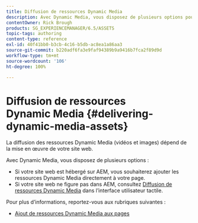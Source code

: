 ```yaml
---
title: Diffusion de ressources Dynamic Media
description: Avec Dynamic Media, vous disposez de plusieurs options pour diffuser vos ressources Dynamic Media (vidéo et images) sur votre site Web.
contentOwner: Rick Brough
products: SG_EXPERIENCEMANAGER/6.5/ASSETS
topic-tags: authoring
content-type: reference
exl-id: 40f41bb0-b3cb-4c16-b5db-ac8ea1a86aa3
source-git-commit: b220adf6fa3e9faf94389b9a9416b7fca2f89d9d
workflow-type: tm+mt
source-wordcount: '106'
ht-degree: 100%

---
```


# Diffusion de ressources Dynamic Media {#delivering-dynamic-media-assets}

La diffusion des ressources Dynamic Media (vidéos et images) dépend de la mise en œuvre de votre site web.

Avec Dynamic Media, vous disposez de plusieurs options :

* Si votre site web est hébergé sur AEM, vous souhaiterez ajouter les ressources Dynamic Media directement à votre page.
* Si votre site web ne figure pas dans AEM, consultez [Diffusion de ressources Dynamic Media](/help/assets/delivering-dynamic-media-assets.md) dans l’interface utilisateur tactile.

Pour plus d’informations, reportez-vous aux rubriques suivantes :

* [Ajout de ressources Dynamic Media aux pages](/help/sites-classic-ui-authoring/dynamic-media-assets-adding-to-page.md)
